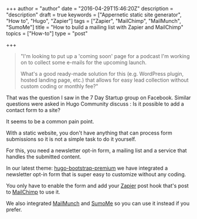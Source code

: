 +++
author = "author"
date = "2016-04-29T15:46:20Z"
description = "description"
draft = true
keywords = ["Appernetic static site generator", "How to", "Hugo", "Zapier"]
tags = ["Zapier", "MailChimp", "MailMunch", "SumoMe"]
title = "How to build a mailing list with Zapier and MailChimp"
topics = ["How-to"]
type = "post"

+++
> "I'm looking to put up a 'coming soon' page for a podcast I'm working
> on to collect some e-mails for the upcoming launch.
> 
> What's a good ready-made solution for this (e.g. WordPress plugin,
> hosted landing page, etc.) that allows for easy lead collection
> without custom coding or monthly fee?"

That was the question I saw in the 7 Day Startup group on Facebook. Similar questions were asked in Hugo Community discuss : Is it possible to add a contact form to a site?

It seems to be a common pain point.

With a static website, you don't have anything that can process form submissions so it is not a simple task to do it yourself. 

For this, you need a newsletter opt-in form, a mailing list and a service that handles the submitted content.

In our latest theme: [hugo-bootstrap-premium][1] we have integrated a newsletter opt-in form that is super easy to customize without any coding.



You only have to enable the form and add your [Zapier][2] post hook that's post to [MailChimp][3] to use it. 

We also integrated [MailMunch][4] and [SumoMe][5] so you can use it instead  if you prefer.


  [1]: https://github.com/appernetic/hugo-bootstrap-premium
  [2]: https://zapier.com
  [3]: http://mailchimp.com/
  [4]: https://www.mailmunch.co/
  [5]: https://sumome.com/
